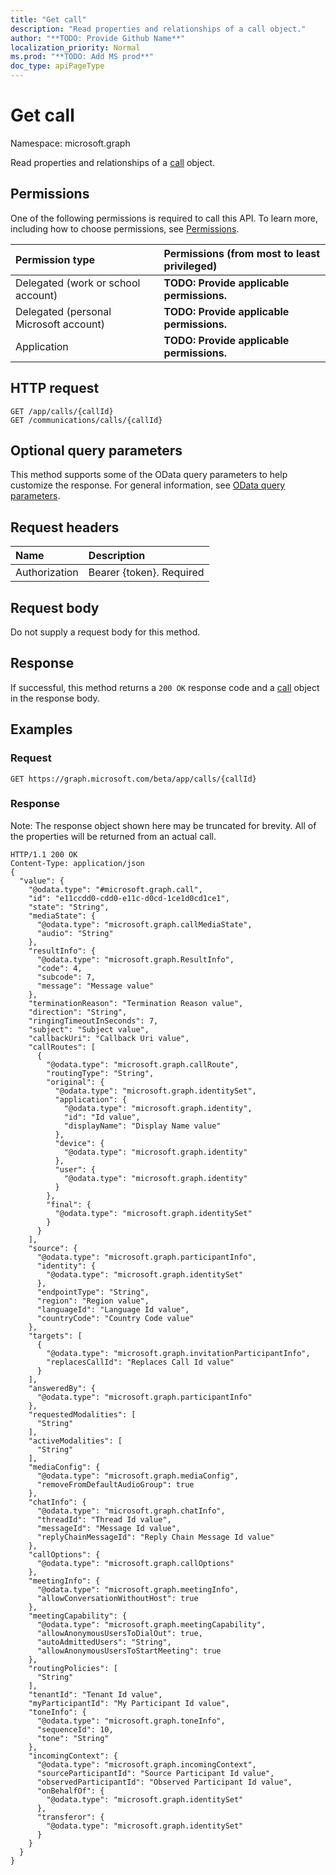 ```yaml
---
title: "Get call"
description: "Read properties and relationships of a call object."
author: "**TODO: Provide Github Name**"
localization_priority: Normal
ms.prod: "**TODO: Add MS prod**"
doc_type: apiPageType
---
```


# Get call

Namespace: microsoft.graph

Read properties and relationships of a [call](../resources/call.md) object.

## Permissions
One of the following permissions is required to call this API. To learn more, including how to choose permissions, see [Permissions](/concepts/permissions-reference.md).

|Permission type|Permissions (from most to least privileged)|
|:---|:---|
|Delegated (work or school account)|**TODO: Provide applicable permissions.**|
|Delegated (personal Microsoft account)|**TODO: Provide applicable permissions.**|
|Application|**TODO: Provide applicable permissions.**|

## HTTP request
<!-- {
  "blockType": "ignored"
}
-->
``` http
GET /app/calls/{callId}
GET /communications/calls/{callId}
```

## Optional query parameters
This method supports some of the OData query parameters to help customize the response. For general information, see [OData query parameters](/graph/query-parameters).

## Request headers
|Name|Description|
|:---|:---|
|Authorization|Bearer {token}. Required|

## Request body
Do not supply a request body for this method.

## Response
If successful, this method returns a `200 OK` response code and a [call](../resources/call.md) object in the response body.

## Examples

### Request
<!-- {
  "blockType": "request",
  "name": "get_call"
}
-->
``` http
GET https://graph.microsoft.com/beta/app/calls/{callId}
```

### Response
Note: The response object shown here may be truncated for brevity. All of the properties will be returned from an actual call.
<!-- {
  "blockType": "response",
  "truncated": true,
  "@odata.type": "microsoft.graph.call"
}
-->
``` http
HTTP/1.1 200 OK
Content-Type: application/json
{
  "value": {
    "@odata.type": "#microsoft.graph.call",
    "id": "e11ccdd0-cdd0-e11c-d0cd-1ce1d0cd1ce1",
    "state": "String",
    "mediaState": {
      "@odata.type": "microsoft.graph.callMediaState",
      "audio": "String"
    },
    "resultInfo": {
      "@odata.type": "microsoft.graph.ResultInfo",
      "code": 4,
      "subcode": 7,
      "message": "Message value"
    },
    "terminationReason": "Termination Reason value",
    "direction": "String",
    "ringingTimeoutInSeconds": 7,
    "subject": "Subject value",
    "callbackUri": "Callback Uri value",
    "callRoutes": [
      {
        "@odata.type": "microsoft.graph.callRoute",
        "routingType": "String",
        "original": {
          "@odata.type": "microsoft.graph.identitySet",
          "application": {
            "@odata.type": "microsoft.graph.identity",
            "id": "Id value",
            "displayName": "Display Name value"
          },
          "device": {
            "@odata.type": "microsoft.graph.identity"
          },
          "user": {
            "@odata.type": "microsoft.graph.identity"
          }
        },
        "final": {
          "@odata.type": "microsoft.graph.identitySet"
        }
      }
    ],
    "source": {
      "@odata.type": "microsoft.graph.participantInfo",
      "identity": {
        "@odata.type": "microsoft.graph.identitySet"
      },
      "endpointType": "String",
      "region": "Region value",
      "languageId": "Language Id value",
      "countryCode": "Country Code value"
    },
    "targets": [
      {
        "@odata.type": "microsoft.graph.invitationParticipantInfo",
        "replacesCallId": "Replaces Call Id value"
      }
    ],
    "answeredBy": {
      "@odata.type": "microsoft.graph.participantInfo"
    },
    "requestedModalities": [
      "String"
    ],
    "activeModalities": [
      "String"
    ],
    "mediaConfig": {
      "@odata.type": "microsoft.graph.mediaConfig",
      "removeFromDefaultAudioGroup": true
    },
    "chatInfo": {
      "@odata.type": "microsoft.graph.chatInfo",
      "threadId": "Thread Id value",
      "messageId": "Message Id value",
      "replyChainMessageId": "Reply Chain Message Id value"
    },
    "callOptions": {
      "@odata.type": "microsoft.graph.callOptions"
    },
    "meetingInfo": {
      "@odata.type": "microsoft.graph.meetingInfo",
      "allowConversationWithoutHost": true
    },
    "meetingCapability": {
      "@odata.type": "microsoft.graph.meetingCapability",
      "allowAnonymousUsersToDialOut": true,
      "autoAdmittedUsers": "String",
      "allowAnonymousUsersToStartMeeting": true
    },
    "routingPolicies": [
      "String"
    ],
    "tenantId": "Tenant Id value",
    "myParticipantId": "My Participant Id value",
    "toneInfo": {
      "@odata.type": "microsoft.graph.toneInfo",
      "sequenceId": 10,
      "tone": "String"
    },
    "incomingContext": {
      "@odata.type": "microsoft.graph.incomingContext",
      "sourceParticipantId": "Source Participant Id value",
      "observedParticipantId": "Observed Participant Id value",
      "onBehalfOf": {
        "@odata.type": "microsoft.graph.identitySet"
      },
      "transferor": {
        "@odata.type": "microsoft.graph.identitySet"
      }
    }
  }
}
```


